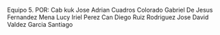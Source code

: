 Equipo 5. POR: 
Cab kuk Jose Adrian
Cuadros Colorado Gabriel De Jesus
Fernandez Mena Lucy Iriel
Perez Can Diego
Ruiz Rodriguez Jose David
Valdez Garcia Santiago
